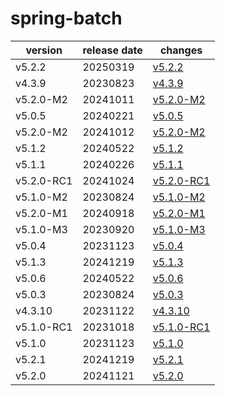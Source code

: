 # spring-batch	


|version|release date|changes|
|---|---|---|
|v5.2.2|20250319|[v5.2.2](./v5.2.2-20250319.md)|
|v4.3.9|20230823|[v4.3.9](./v4.3.9-20230823.md)|
|v5.2.0-M2|20241011|[v5.2.0-M2](./v5.2.0-M2-20241011.md)|
|v5.0.5|20240221|[v5.0.5](./v5.0.5-20240221.md)|
|v5.2.0-M2|20241012|[v5.2.0-M2](./v5.2.0-M2-20241012.md)|
|v5.1.2|20240522|[v5.1.2](./v5.1.2-20240522.md)|
|v5.1.1|20240226|[v5.1.1](./v5.1.1-20240226.md)|
|v5.2.0-RC1|20241024|[v5.2.0-RC1](./v5.2.0-RC1-20241024.md)|
|v5.1.0-M2|20230824|[v5.1.0-M2](./v5.1.0-M2-20230824.md)|
|v5.2.0-M1|20240918|[v5.2.0-M1](./v5.2.0-M1-20240918.md)|
|v5.1.0-M3|20230920|[v5.1.0-M3](./v5.1.0-M3-20230920.md)|
|v5.0.4|20231123|[v5.0.4](./v5.0.4-20231123.md)|
|v5.1.3|20241219|[v5.1.3](./v5.1.3-20241219.md)|
|v5.0.6|20240522|[v5.0.6](./v5.0.6-20240522.md)|
|v5.0.3|20230824|[v5.0.3](./v5.0.3-20230824.md)|
|v4.3.10|20231122|[v4.3.10](./v4.3.10-20231122.md)|
|v5.1.0-RC1|20231018|[v5.1.0-RC1](./v5.1.0-RC1-20231018.md)|
|v5.1.0|20231123|[v5.1.0](./v5.1.0-20231123.md)|
|v5.2.1|20241219|[v5.2.1](./v5.2.1-20241219.md)|
|v5.2.0|20241121|[v5.2.0](./v5.2.0-20241121.md)|
